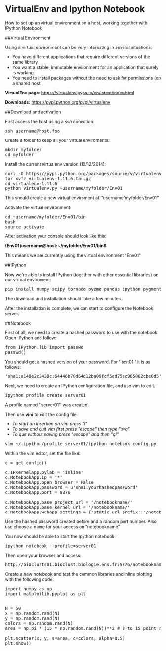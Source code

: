 VirtualEnv and Ipython Notebook
===============================

How to set up an virtual environment  on a host, working together with IPython Notebook

##Virtual Environment

Using a virtual environment can be very interesting in several situations:

* You have different applications that require different versions of the same library
* You want a stable, immutable environment for an application that surely is working
* You need to install packages without the need to ask for permissions (on a shared host)


**VirtualEnv page:**
https://virtualenv.pypa.io/en/latest/index.html


**Downloads:**
https://pypi.python.org/pypi/virtualenv


##Download and activation

First access the host using a *ssh* conection:

<pre>
ssh username@host.foo
</pre>

Create a folder to keep all your virtual enviroments:

<pre>
mkdir myfolder
cd myfolder
</pre>

Install the current virtualenv version (10/12/2014):

<pre>
curl -O https://pypi.python.org/packages/source/v/virtualenv/virtualenv-1.11.6.tar.gz
tar xvfz virtualenv-1.11.6.tar.gz
cd virtualenv-1.11.6
python virtualenv.py ~username/myfolder/Env01
</pre>

This should create a new virtual enviroment at ''username/myfolder/Env01''

Activate the virtual environment:

<pre>
cd ~username/myfolder/Env01/bin
bash
source activate
</pre>

After activation your console should look like this:

**(Env01)username@host:~/myfolder/Env01/bin$**

This means we are currently using the virtual environment "Env01"

##IPython

Now we're able to install IPython (together with other essential libraries) on our virtual enviroment:

<pre>
pip install numpy scipy tornado pyzmq pandas ipython pygments matplotlib jinja2
</pre>

The download and installation should take a few minutes.

After the installation is complete, we can start to configure the Notebook server.

##Notebook

First of all, we need to create a hashed password to use with the notebook. Open IPython and follow:

<pre>
from IPython.lib import passwd
passwd()
</pre>

You should get a hashed version of your password. For ''test01'' it is as follows:

<pre>
'sha1:a148e2c2438c:64446b70d64d12ba09fcf5ad75ac985062cbe0d5'
</pre>


Next, we need to create an IPython configuration file, and use vim to edit. 

<pre>
ipython profile create server01
</pre>

A profile named ''server01'' was created.

Then use **vim** to edit the config file

* *To start an insertion on vim press "i"*
* *To save and quit vim first press "escape" then type ":wq"*
* *To quit without saving press "escape" and then "q!"*

<pre>
vim ~/.ipython/profile_server01/ipython_notebook_config.py
</pre>

Within the vim editor, set the file like:

<pre>
c = get_config()

c.IPKernelApp.pylab = 'inline'
c.NotebookApp.ip = '*'
c.NotebookApp.open_browser = False
c.NotebookApp.password = u'sha1:yourhashedpassword'
c.NotebookApp.port = 9876

c.NotebookApp.base_project_url = '/notebookname/'
c.NotebookApp.base_kernel_url = '/notebookname/'
c.NotebookApp.webapp_settings = {'static_url_prefix':'/notebookname/static/'}
</pre>

Use the hashed password created before and a random port number. Also use choose a name for your access on "notebookname"



You now should be able to start the Ipython notebook:

<pre>
ipython notebook --profile=server01
</pre>

Then open your browser and access:

<pre>
http://bioclusts01.bioclust.biologie.ens.fr:9876/notebookname/
</pre>


Create a new notebook and test the common libraries and inline plotting with the following code:

<pre>
import numpy as np
import matplotlib.pyplot as plt


N = 50
x = np.random.rand(N)
y = np.random.rand(N)
colors = np.random.rand(N)
area = np.pi * (15 * np.random.rand(N))**2 # 0 to 15 point radiuses

plt.scatter(x, y, s=area, c=colors, alpha=0.5)
plt.show()
</pre>
